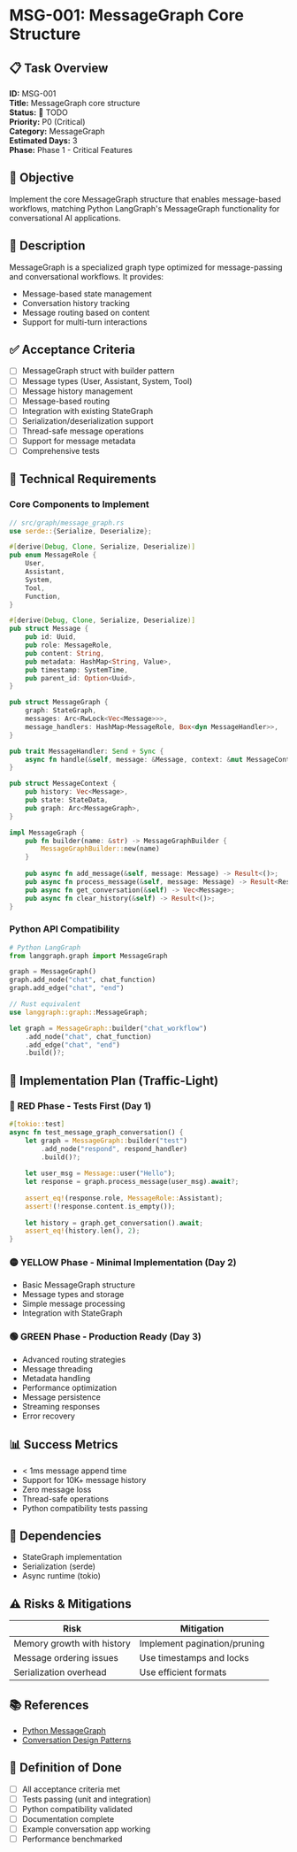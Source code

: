 # MSG-001: MessageGraph Core Structure

## 📋 Task Overview
**ID:** MSG-001  
**Title:** MessageGraph core structure  
**Status:** 🔴 TODO  
**Priority:** P0 (Critical)  
**Category:** MessageGraph  
**Estimated Days:** 3  
**Phase:** Phase 1 - Critical Features  

## 🎯 Objective
Implement the core MessageGraph structure that enables message-based workflows, matching Python LangGraph's MessageGraph functionality for conversational AI applications.

## 📝 Description
MessageGraph is a specialized graph type optimized for message-passing and conversational workflows. It provides:
- Message-based state management
- Conversation history tracking
- Message routing based on content
- Support for multi-turn interactions

## ✅ Acceptance Criteria
- [ ] MessageGraph struct with builder pattern
- [ ] Message types (User, Assistant, System, Tool)
- [ ] Message history management
- [ ] Message-based routing
- [ ] Integration with existing StateGraph
- [ ] Serialization/deserialization support
- [ ] Thread-safe message operations
- [ ] Support for message metadata
- [ ] Comprehensive tests

## 🔧 Technical Requirements

### Core Components to Implement
```rust
// src/graph/message_graph.rs
use serde::{Serialize, Deserialize};

#[derive(Debug, Clone, Serialize, Deserialize)]
pub enum MessageRole {
    User,
    Assistant,
    System,
    Tool,
    Function,
}

#[derive(Debug, Clone, Serialize, Deserialize)]
pub struct Message {
    pub id: Uuid,
    pub role: MessageRole,
    pub content: String,
    pub metadata: HashMap<String, Value>,
    pub timestamp: SystemTime,
    pub parent_id: Option<Uuid>,
}

pub struct MessageGraph {
    graph: StateGraph,
    messages: Arc<RwLock<Vec<Message>>>,
    message_handlers: HashMap<MessageRole, Box<dyn MessageHandler>>,
}

pub trait MessageHandler: Send + Sync {
    async fn handle(&self, message: &Message, context: &mut MessageContext) -> Result<Response>;
}

pub struct MessageContext {
    pub history: Vec<Message>,
    pub state: StateData,
    pub graph: Arc<MessageGraph>,
}

impl MessageGraph {
    pub fn builder(name: &str) -> MessageGraphBuilder {
        MessageGraphBuilder::new(name)
    }
    
    pub async fn add_message(&self, message: Message) -> Result<()>;
    pub async fn process_message(&self, message: Message) -> Result<Response>;
    pub async fn get_conversation(&self) -> Vec<Message>;
    pub async fn clear_history(&self) -> Result<()>;
}
```

### Python API Compatibility
```python
# Python LangGraph
from langgraph.graph import MessageGraph

graph = MessageGraph()
graph.add_node("chat", chat_function)
graph.add_edge("chat", "end")
```

```rust
// Rust equivalent
use langgraph::graph::MessageGraph;

let graph = MessageGraph::builder("chat_workflow")
    .add_node("chat", chat_function)
    .add_edge("chat", "end")
    .build()?;
```

## 🚦 Implementation Plan (Traffic-Light)

### 🔴 RED Phase - Tests First (Day 1)
```rust
#[tokio::test]
async fn test_message_graph_conversation() {
    let graph = MessageGraph::builder("test")
        .add_node("respond", respond_handler)
        .build()?;
    
    let user_msg = Message::user("Hello");
    let response = graph.process_message(user_msg).await?;
    
    assert_eq!(response.role, MessageRole::Assistant);
    assert!(!response.content.is_empty());
    
    let history = graph.get_conversation().await;
    assert_eq!(history.len(), 2);
}
```

### 🟡 YELLOW Phase - Minimal Implementation (Day 2)
- Basic MessageGraph structure
- Message types and storage
- Simple message processing
- Integration with StateGraph

### 🟢 GREEN Phase - Production Ready (Day 3)
- Advanced routing strategies
- Message threading
- Metadata handling
- Performance optimization
- Message persistence
- Streaming responses
- Error recovery

## 📊 Success Metrics
- < 1ms message append time
- Support for 10K+ message history
- Zero message loss
- Thread-safe operations
- Python compatibility tests passing

## 🔗 Dependencies
- StateGraph implementation
- Serialization (serde)
- Async runtime (tokio)

## ⚠️ Risks & Mitigations
| Risk | Mitigation |
|------|------------|
| Memory growth with history | Implement pagination/pruning |
| Message ordering issues | Use timestamps and locks |
| Serialization overhead | Use efficient formats |

## 📚 References
- [Python MessageGraph](https://github.com/langchain-ai/langgraph/blob/main/langgraph/graph/message.py)
- [Conversation Design Patterns](https://docs.anthropic.com/patterns)

## 🎯 Definition of Done
- [ ] All acceptance criteria met
- [ ] Tests passing (unit and integration)
- [ ] Python compatibility validated
- [ ] Documentation complete
- [ ] Example conversation app working
- [ ] Performance benchmarked